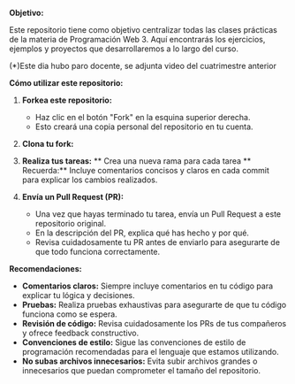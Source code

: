 **Objetivo:**

Este repositorio tiene como objetivo centralizar todas las clases prácticas de la materia de Programación Web 3. Aquí encontrarás los ejercicios, ejemplos y proyectos que desarrollaremos a lo largo del curso.

(*)Este dia hubo paro docente, se adjunta video del cuatrimestre anterior

**Cómo utilizar este repositorio:**

1. **Forkea este repositorio:**
   * Haz clic en el botón "Fork" en la esquina superior derecha.
   * Esto creará una copia personal del repositorio en tu cuenta.

2. **Clona tu fork:**
3. **Realiza tus tareas:**
   ** Crea una nueva rama para cada tarea
   ** Recuerda:** Incluye comentarios concisos y claros en cada commit para explicar los cambios realizados.

4. **Envía un Pull Request (PR):**
   * Una vez que hayas terminado tu tarea, envía un Pull Request a este repositorio original.
   * En la descripción del PR, explica qué has hecho y por qué.
   * Revisa cuidadosamente tu PR antes de enviarlo para asegurarte de que todo funciona correctamente.

**Recomendaciones:**

* **Comentarios claros:** Siempre incluye comentarios en tu código para explicar tu lógica y decisiones.
* **Pruebas:** Realiza pruebas exhaustivas para asegurarte de que tu código funciona como se espera.
* **Revisión de código:** Revisa cuidadosamente los PRs de tus compañeros y ofrece feedback constructivo.
* **Convenciones de estilo:** Sigue las convenciones de estilo de programación recomendadas para el lenguaje que estamos utilizando.
* **No subas archivos innecesarios:** Evita subir archivos grandes o innecesarios que puedan comprometer el tamaño del repositorio.
